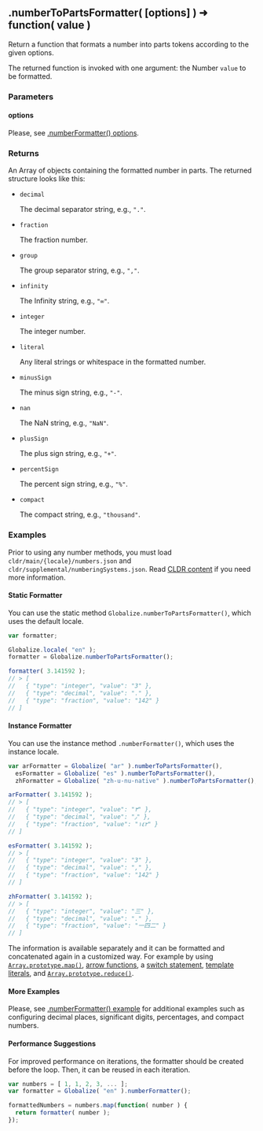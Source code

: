 ## .numberToPartsFormatter( [options] ) ➜ function( value )

Return a function that formats a number into parts tokens according to the given options.

The returned function is invoked with one argument: the Number `value` to be formatted.

### Parameters

#### options

Please, see [.numberFormatter() options](./number-formatter.md#parameters).

### Returns

An Array of objects containing the formatted number in parts. The returned structure looks like this:

- `decimal`

  The decimal separator string, e.g., `"."`.

- `fraction`

  The fraction number.

- `group`

  The group separator string, e.g., `","`.

- `infinity`

  The Infinity string, e.g., `"∞"`.

- `integer`

  The integer number.

- `literal`

  Any literal strings or whitespace in the formatted number.

- `minusSign`

  The minus sign string, e.g., `"-"`.

- `nan`

  The NaN string, e.g., `"NaN"`.

- `plusSign`

  The plus sign string, e.g., `"+"`.

- `percentSign`

  The percent sign string, e.g., `"%"`. 

- `compact`

  The compact string, e.g., `"thousand"`. 

### Examples

Prior to using any number methods, you must load `cldr/main/{locale}/numbers.json` and `cldr/supplemental/numberingSystems.json`. Read [CLDR content][] if you need more information.

[CLDR content]: ../../../README.md#2-cldr-content

#### Static Formatter

You can use the static method `Globalize.numberToPartsFormatter()`, which uses the default locale.

```javascript
var formatter;

Globalize.locale( "en" );
formatter = Globalize.numberToPartsFormatter();

formatter( 3.141592 );
// > [
//   { "type": "integer", "value": "3" },
//   { "type": "decimal", "value": "." },
//   { "type": "fraction", "value": "142" }
// ]
```

#### Instance Formatter

You can use the instance method `.numberFormatter()`, which uses the instance
locale.

```javascript
var arFormatter = Globalize( "ar" ).numberToPartsFormatter(),
  esFormatter = Globalize( "es" ).numberToPartsFormatter(),
  zhFormatter = Globalize( "zh-u-nu-native" ).numberToPartsFormatter();

arFormatter( 3.141592 );
// > [
//   { "type": "integer", "value": "٣" },
//   { "type": "decimal", "value": "٫" },
//   { "type": "fraction", "value": "١٤٢" }
// ]

esFormatter( 3.141592 );
// > [
//   { "type": "integer", "value": "3" },
//   { "type": "decimal", "value": "," },
//   { "type": "fraction", "value": "142" }
// ]

zhFormatter( 3.141592 );
// > [
//   { "type": "integer", "value": "三" },
//   { "type": "decimal", "value": "." },
//   { "type": "fraction", "value": "一四二" }
// ]
```

The information is available separately and it can be formatted and concatenated again in a customized way. For example by using [`Array.prototype.map()`][], [arrow functions][], a [switch statement][], [template literals][], and [`Array.prototype.reduce()`][].

[`Array.prototype.map()`]: https://developer.mozilla.org/en-US/docs/Web/JavaScript/Reference/Global_Objects/Array/map
[arrow functions]: https://developer.mozilla.org/en-US/docs/Web/JavaScript/Reference/Functions/Arrow_functions
[switch statement]: https://developer.mozilla.org/en-US/docs/Web/JavaScript/Reference/Statements/switch
[template literals]: https://developer.mozilla.org/en-US/docs/Web/JavaScript/Reference/Template_literals
[`Array.prototype.reduce()`]: https://developer.mozilla.org/en-US/docs/Web/JavaScript/Reference/Global_Objects/Array/reduce

#### More Examples

Please, see [.numberFormatter() example](./number-formatter.md#example) for additional examples such as configuring decimal places, significant digits, percentages, and compact numbers.

#### Performance Suggestions

For improved performance on iterations, the formatter should be created before the loop.  Then, it can be reused in each iteration.

```javascript
var numbers = [ 1, 1, 2, 3, ... ];
var formatter = Globalize( "en" ).numberFormatter();

formattedNumbers = numbers.map(function( number ) {
  return formatter( number );
});
```
